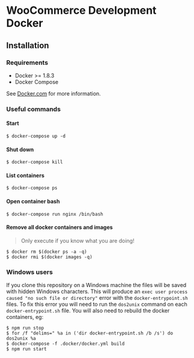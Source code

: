 # WooCommerce Development Docker

## Installation

### Requirements

* Docker >= 1.8.3
* Docker Compose

See [Docker.com](https://www.docker.com/products/docker) for more information.

### Useful commands

#### Start
`$ docker-compose up -d`

#### Shut down
`$ docker-compose kill`

#### List containers
`$ docker-compose ps`

#### Open container bash
`$ docker-compose run nginx /bin/bash`

#### Remove all docker containers and images
> Only execute if you know what you are doing!

`$ docker rm $(docker ps -a -q)`   
`$ docker rmi $(docker images -q)`

### Windows users

If you clone this repository on a Windows machine the files will be saved with hidden Windows characters. This will produce an `exec user process caused "no such file or directory"` error with the `docker-entrypoint.sh` files. To fix this error you will need to run the `dos2unix` command on each `docker-entrypoint.sh` file. You will also need to rebuild the docker containers, eg: 

```
$ npm run stop
$ for /f "delims=" %a in ('dir docker-entrypoint.sh /b /s') do dos2unix %a
$ docker-compose -f .docker/docker.yml build
$ npm run start
```
